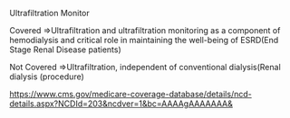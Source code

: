 Ultrafiltration Monitor

Covered
=>Ultrafiltration and ultrafiltration monitoring as a component of hemodialysis 
and critical role in maintaining the well-being of ESRD(End Stage Renal Disease patients)


Not Covered
=>Ultrafiltration, independent of conventional dialysis(Renal dialysis (procedure)

https://www.cms.gov/medicare-coverage-database/details/ncd-details.aspx?NCDId=203&ncdver=1&bc=AAAAgAAAAAAA&


